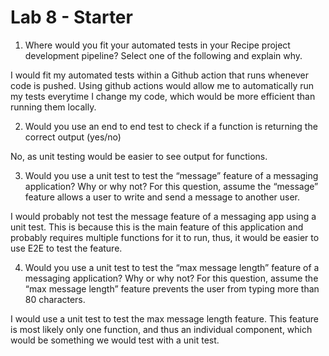 # Lab 8 - Starter
1. Where would you fit your automated tests in your Recipe project development pipeline? Select one of the following and explain why.

I would fit my automated tests within a Github action that runs whenever code is pushed. Using github actions would allow me to automatically run my tests everytime I change my code, which would be more efficient than running them locally.

2. Would you use an end to end test to check if a function is returning the correct output (yes/no)

No, as unit testing would be easier to see output for functions. 


3. Would you use a unit test to test the “message” feature of a messaging application? Why or why not? For this question, assume the “message” feature allows a user to write and send a message to another user.

I would probably not test the message feature of a messaging app using a unit test. This is because this is the main feature of this application and probably requires multiple functions for it to run, thus, it would be easier to use E2E to test the feature.

4. Would you use a unit test to test the “max message length” feature of a messaging application? Why or why not? For this question, assume the “max message length” feature prevents the user from typing more than 80 characters.

I would use a unit test to test the max message length feature. This feature is most likely only one function, and thus an individual component, which would be something we would test with a unit test.